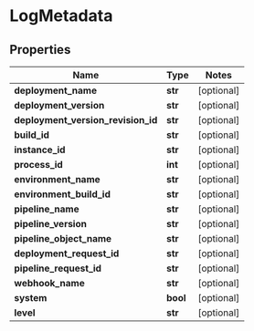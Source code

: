 # LogMetadata

## Properties
Name | Type | Notes
------------ | ------------- | -------------
**deployment_name** | **str** | [optional]
**deployment_version** | **str** | [optional]
**deployment_version_revision_id** | **str** | [optional]
**build_id** | **str** | [optional]
**instance_id** | **str** | [optional]
**process_id** | **int** | [optional]
**environment_name** | **str** | [optional]
**environment_build_id** | **str** | [optional]
**pipeline_name** | **str** | [optional]
**pipeline_version** | **str** | [optional]
**pipeline_object_name** | **str** | [optional]
**deployment_request_id** | **str** | [optional]
**pipeline_request_id** | **str** | [optional]
**webhook_name** | **str** | [optional]
**system** | **bool** | [optional]
**level** | **str** | [optional]


